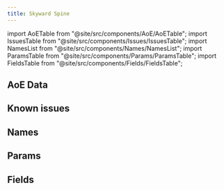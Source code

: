 ```yaml
---
title: Skyward Spine
---
```


import AoETable from "@site/src/components/AoE/AoETable";
import IssuesTable from "@site/src/components/Issues/IssuesTable";
import NamesList from "@site/src/components/Names/NamesList";
import ParamsTable from "@site/src/components/Params/ParamsTable";
import FieldsTable from "@site/src/components/Fields/FieldsTable";

## AoE Data

<AoETable item_key="skywardspine" data_src="weapon" />

## Known issues

<IssuesTable item_key="skywardspine" data_src="weapon" />

## Names

<NamesList item_key="skywardspine" data_src="weapon" />

## Params

<ParamsTable item_key="skywardspine" data_src="weapon" />

## Fields

<FieldsTable item_key="skywardspine" data_src="weapon" />
